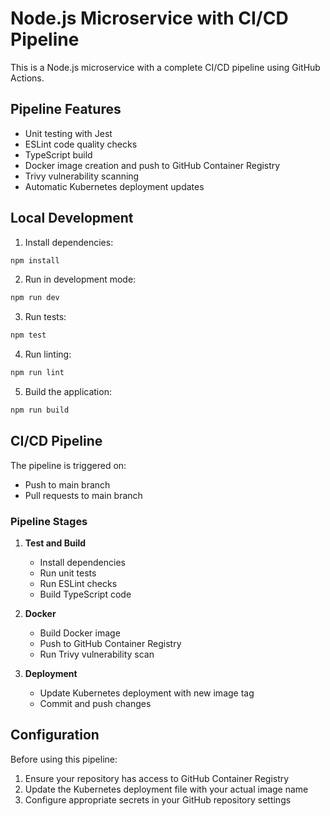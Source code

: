 # Node.js Microservice with CI/CD Pipeline

This is a Node.js microservice with a complete CI/CD pipeline using GitHub Actions.

## Pipeline Features

- Unit testing with Jest
- ESLint code quality checks
- TypeScript build
- Docker image creation and push to GitHub Container Registry
- Trivy vulnerability scanning
- Automatic Kubernetes deployment updates

## Local Development

1. Install dependencies:
```bash
npm install
```

2. Run in development mode:
```bash
npm run dev
```

3. Run tests:
```bash
npm test
```

4. Run linting:
```bash
npm run lint
```

5. Build the application:
```bash
npm run build
```

## CI/CD Pipeline

The pipeline is triggered on:
- Push to main branch
- Pull requests to main branch

### Pipeline Stages

1. **Test and Build**
   - Install dependencies
   - Run unit tests
   - Run ESLint checks
   - Build TypeScript code

2. **Docker**
   - Build Docker image
   - Push to GitHub Container Registry
   - Run Trivy vulnerability scan

3. **Deployment**
   - Update Kubernetes deployment with new image tag
   - Commit and push changes

## Configuration

Before using this pipeline:

1. Ensure your repository has access to GitHub Container Registry
2. Update the Kubernetes deployment file with your actual image name
3. Configure appropriate secrets in your GitHub repository settings
